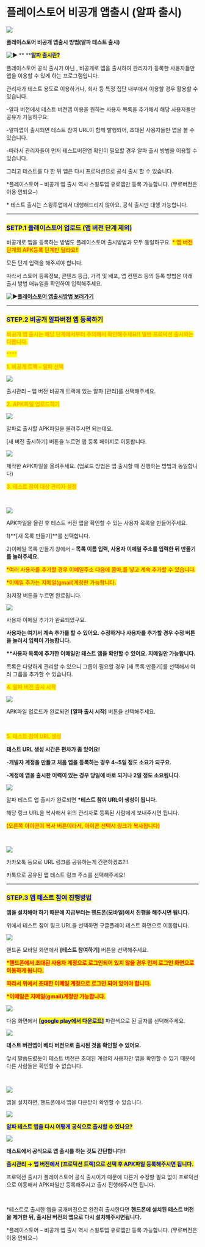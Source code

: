 # 플레이스토어 비공개 앱출시 (알파 출시)

![](https://wp.swing2app.co.kr/wp-content/uploads/2020/05/%EB%B9%84%EA%B3%B5%EA%B0%9C-%EC%A0%9C%EB%AA%A9.png)

**플레이스토어 비공개 앱출시 방법(알파 테스트 출시)**

<img src="https://s.w.org/images/core/emoji/11/svg/25b6.svg" alt="▶" data-size="line"> ** **<mark style="color:blue;">**알파 출시란?**</mark>

플레이스토어 공식 출시가 아닌 , 비공개로 앱을 출시하여 관리자가 등록한 사용자들만 앱을 이용할 수 있게 하는 프로그램입니다.

관리자가 테스트 용도로 이용하거나, 회사 등 특정 집단 내부에서 이용할 경우 활용할 수 있습니다.

\-알파 버전에서 테스트 버전앱 이용을 원하는 사용자 목록을 추가해서 해당 사용자들만 공유가 가능하구요.

\-알파앱이 출시되면 테스트 참여 URL이 함께 발행되어, 초대된 사용자들만 앱을 볼 수 있습니다.

\-따라서 관리자들이 먼저 테스트버전앱 확인이 필요할 경우 알파 출시 방법을 이용할 수 있습니다.

그리고 테스트를 다 한 뒤 앱은 다시 프로덕션으로 공식 출시 할 수 있습니다.

\*플레이스토어 – 비공개 앱 출시 역시 스윙투앱 유료앱만 등록 가능합니다. (무료버전은 이용 안되요\~)

\* 테스트 출시는 스윙투앱에서 대행해드리지 않아요. 공식 출시만 대행 가능합니다.

***

### <mark style="color:blue;">**SETP.1 플레이스토어 업로드 (앱 버전 단계 제외)**</mark>

비공개로 앱을 등록하는 방법도 플레이스토어 출시방법과 모두 동일하구요. <mark style="color:red;">\* 앱 버전 단계의 APK등록 단계만 달라요!!</mark>

모든 단계 입력을 해주셔야 합니다.

따라서 스토어 등록정보, 콘텐츠 등급, 가격 및 배포, 앱 컨텐츠 등의 등록 방법은 아래 출시 방법 매뉴얼을 확인하여 입력해주세요.

<img src="https://s.w.org/images/core/emoji/11/svg/25b6.svg" alt="▶" data-size="line">[**플레이스토어 앱출시방법 보러가기**](playstore-apprelease.md)

***

### <mark style="color:blue;">**STEP.2 비공개 알파버전 앱 등록하기**</mark>

<mark style="color:orange;">**비공개 앱 출시는 해당 단계에서부터 주의해서 확인해주세요!! 일반 프로덕션 출시와는 다릅니다.**</mark>

<mark style="color:orange;">****</mark>

<mark style="color:orange;">**1. 비공개 트랙 – 알파 선택**</mark>

![](https://wp.swing2app.co.kr/wp-content/uploads/2020/05/%EA%B5%AC%EA%B8%80%EC%95%8C%ED%8C%8C%EC%B6%9C%EC%8B%9C2.png)

출시관리 – 앱 버전 비공개 트랙에 있는 알파 \[관리]를 선택해주세요.



<mark style="color:orange;">**2. APK파일 업로드하기**</mark>

![](https://wp.swing2app.co.kr/wp-content/uploads/2020/05/%EA%B5%AC%EA%B8%80%EC%95%8C%ED%8C%8C%EC%B6%9C%EC%8B%9C3.png)

알파로 출시할 APK파일을 올려주시면 되는데요.

\[새 버전 출시하기] 버튼을 누르면 앱 등록 페이지로 이동합니다.

![](https://wp.swing2app.co.kr/wp-content/uploads/2020/05/%EA%B5%AC%EA%B8%80%EC%95%8C%ED%8C%8C%EC%B6%9C%EC%8B%9C4.png)

제작한 APK파일을 올려주세요. (업로드 방법은 앱 출시할 때 진행하는 방법과 동일합니다)



<mark style="color:orange;">**3. 테스트 참여 대상 관리자 설정**</mark>

​

![](https://wp.swing2app.co.kr/wp-content/uploads/2020/05/%EA%B5%AC%EA%B8%80%EC%95%8C%ED%8C%8C%EC%B6%9C%EC%8B%9C5.png)

APK파일을 올린 후 테스트 버전 앱을 확인할 수 있는 사용자 목록을 만들어주세요.

1\)**\[새 목록 만들기]**를 선택합니다.

2\)이메일 목록 만들기 창에서 – **목록 이름 입력, 사용자 이메일 주소를 입력한 뒤 만들기를 눌러주세요.**

<mark style="color:red;">\*여러 사용자를 추가할 경우 이메일주소 다음에 콤마,를 넣고 계속 추가할 수 있습니다.</mark>

<mark style="color:red;">\*이메일 추가는 지메일(gmail)계정만 가능합니다.</mark>

3\)저장 버튼을 누르면 완료됩니다.

![](https://wp.swing2app.co.kr/wp-content/uploads/2020/05/%EA%B5%AC%EA%B8%80%EC%95%8C%ED%8C%8C%EC%B6%9C%EC%8B%9C6.png)

사용자 이메일 추가가 완료되었구요.

**사용자는 여기서 계속 추가를 할 수 있어요. 수정하거나 사용자를 추가할 경우 수정 버튼을 눌러서 입력이 가능합니다.**

**\*\*사용자 목록에 추가한 이메일만 테스트 앱을 확인할 수 있어요. 지메일만 가능합니다.**

목록은 다양하게 관리할 수 있으니 그룹이 필요할 경우 \[새 목록 만들기]를 선택해서 여러 그룹을 추가할 수 있습니다.



<mark style="color:orange;">**4. 알파 버전 출시 시작**</mark>

![](https://wp.swing2app.co.kr/wp-content/uploads/2020/05/%EA%B5%AC%EA%B8%80%EC%95%8C%ED%8C%8C%EC%B6%9C%EC%8B%9C12.png)

APK파일 업로드가 완료되면 **\[알파 출시 시작]** 버튼을 선택해주세요.

​

<mark style="color:orange;">**5. 테스트 참여 URL 생성**</mark>

**테스트 URL 생성 시간은 편차가 좀 있어요!**

**-개발자 계정을 만들고 처음 앱을 등록하는 경우 4\~5일 정도 소요가 되구요.**

**-계정에 앱을 출시한 이력이 있는 경우 당일에 바로 되거나 2일 정도 소요됩니다.**

![](https://wp.swing2app.co.kr/wp-content/uploads/2020/05/%EA%B5%AC%EA%B8%80%EC%95%8C%ED%8C%8C%EC%B6%9C%EC%8B%9C1.png)

알파 테스트 앱 출시가 완료되면 **\*테스트 참여 URL이 생성이 됩니다.**

해당 링크 URL을 복사해서 위의 관리자로 등록된 사람에게 보내주시면 됩니다.

<mark style="color:red;">(오른쪽 아이콘이 복사 버튼이라서, 아이콘 선택시 링크가 복사됩니다)</mark>

​

![](https://wp.swing2app.co.kr/wp-content/uploads/2020/05/%EA%B5%AC%EA%B8%80%EC%95%8C%ED%8C%8C%EC%B6%9C%EC%8B%9C11.png)

카카오톡 등으로 URL 링크를 공유하는게 간편하겠죠?!!

카톡으로 공유된 앱 테스트 링크 주소를 선택해주세요!

***

### <mark style="color:blue;">**STEP.3 앱 테스트 참여 진행방법**</mark>

**앱을 설치해야 하기 때문에 지금부터는 핸드폰(모바일)에서 진행을 해주시면 됩니다.**

위에서 테스트 참여 링크 URL을 선택하면 구글플레이 테스트 화면으로 이동합니다.

![](https://wp.swing2app.co.kr/wp-content/uploads/2020/05/%EA%B5%AC%EA%B8%80%EC%95%8C%ED%8C%8C%EC%B6%9C%EC%8B%9C6-1.png)

핸드폰 모바일 화면에서 **\[테스트 참여하기]** 버튼을 선택해주세요.

<mark style="color:red;">**\*핸드폰에서 초대된 사용자 계정으로 로그인되어 있지 않을 경우 먼저 로그인 화면으로 이동하게 됩니다.**</mark>

<mark style="color:red;">**따라서 위에서 초대한 이메일 계정으로 로그인 되어 있어야 합니다.**</mark>

<mark style="color:red;">**\*이메일은 지메일(gmail)계정만 가능합니다.**</mark>

![](https://wp.swing2app.co.kr/wp-content/uploads/2020/05/%EA%B5%AC%EA%B8%80%EC%95%8C%ED%8C%8C%EC%B6%9C%EC%8B%9C7.png)

다음 화면에서 <mark style="color:blue;">**\[google play에서 다운로드]**</mark> 파란색으로 된 글자를 선택해주세요.

![](https://wp.swing2app.co.kr/wp-content/uploads/2020/05/%EA%B5%AC%EA%B8%80%EC%95%8C%ED%8C%8C%EC%B6%9C%EC%8B%9C9.png)

**테스트 버전앱이 베타 버전으로 출시된 것을 확인할 수 있어요.**

앞서 말씀드렸듯이 테스트 버전은 초대된 계정의 사용자만 앱을 확인할 수 있기 때문에 다른 사람들은 확인할 수 없습니다.

​

![](https://wp.swing2app.co.kr/wp-content/uploads/2020/05/%EA%B5%AC%EA%B8%80%EC%95%8C%ED%8C%8C%EC%B6%9C%EC%8B%9C10.png)

앱을 설치하면, 핸드폰에서 앱을 다운받아 확인할 수 있습니다.

![](https://wp.swing2app.co.kr/wp-content/uploads/2020/05/%EC%BA%A122.jpg)

<mark style="color:blue;">**알파 테스트 앱을 다시 어떻게 공식으로 출시할 수 있나요?**</mark>

![](https://wp.swing2app.co.kr/wp-content/uploads/2020/05/%EA%B5%AC%EA%B8%80%EC%95%8C%ED%8C%8C%EC%B6%9C%EC%8B%9C13.png)

**테스트에서 공식으로 앱 출시를 하는 것도 간단합니다!!**

<mark style="color:blue;">**출시관리 → 앱 버전에서 \[프로덕션 트랙]으로 선택 후 APK파일 등록해주시면 됩니다.**</mark>

프로덕션 출시가 플레이스토어 공식 출시이기 때문에 다른거 수정할 필요 없이 프로덕션으로 이동해서 APK파일만 등록해주시고 출시 진행해주시면 됩니다.

**​**

\*테스트로 출시한 앱을 공개버전으로 완전히 출시한다면 **핸드폰에 설치된 테스트 버전을 제거한 뒤, 출시된 버전의 앱으로 다시 설치해주시면됩니다.**

\*플레이스토어 – 비공개 앱 출시 역시 스윙투앱 유료앱만 등록 가능합니다. (무료버전은 이용 안되요\~)
